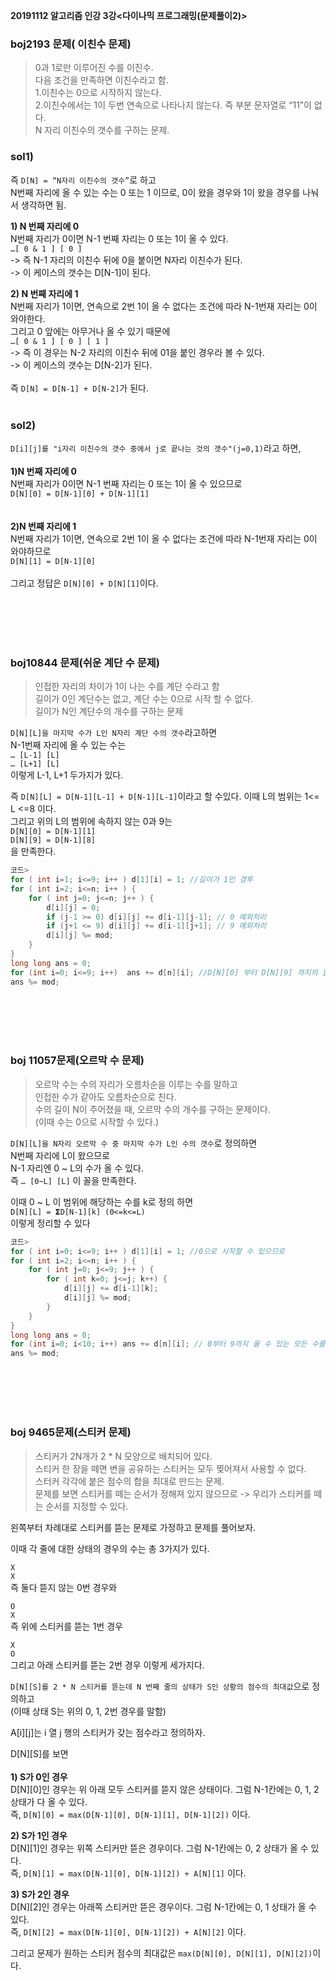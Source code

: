 **20191112 알고리즘 인강 3강<다이나믹 프로그래밍(문제풀이2)>**

### boj2193 문제( 이친수 문제)
> 0과 1로만 이루어진 수를 이진수.<br/>
다음 조건을 만족하면 이친수라고 함.<br/>
1.이친수는 0으로 시작하지 않는다.<br/>
2.이친수에서는 1이 두번 연속으로 나타나지 않는다. 즉 부분 문자열로 “11”이 없다.<br/>
N 자리 이친수의 갯수를 구하는 문제.<br/>

### sol1)<br/>
즉 `D[N] = “N자리 이친수의 갯수”`로 하고 <br/>
N번째 자리에 올 수 있는 수는 0 또는 1 이므로, 0이 왔을 경우와 1이 왔을 경우를 나눠서 생각하면 됨.<br/>

**1) N 번째 자리에 0**<br/>
N번째 자리가 0이면 N-1 번째 자리는 0 또는 1이 올 수 있다.<br/>
`…[ 0 & 1 ] [ 0 ]` <br/>
-> 즉 N-1 자리의 이친수 뒤에 0을 붙이면 N자리 이친수가 된다.<br/>
-> 이 케이스의 갯수는 D[N-1]이 된다.<br/>

**2) N 번째 자리에 1**<br/>
N번째 자리가 1이면, 연속으로 2번 1이 올 수 없다는 조건에 따라 N-1번재 자리는 0이 와야한다.<br/>
그리고 0 앞에는 아무거나 올 수 있기 때문에<br/>
`…[ 0 & 1 ] [ 0 ] [ 1 ]`<br/>
-> 즉 이 경우는 N-2 자리의 이친수 뒤에 01을 붙인 경우라 볼 수 있다.<br/>
-> 이 케이스의 갯수는 D[N-2]가 된다.<br/>
<br/>
즉 `D[N] = D[N-1] + D[N-2]`가 된다.<br/>
<br/>


### sol2)<br/>
`D[i][j]를 "i자리 이친수의 갯수 중에서 j로 끝나는 것의 갯수"(j=0,1)`라고 하면,<br/>
<br/>
**1)N 번째 자리에 0**<br/>
N번째 자리가 0이면 N-1 번째 자리는 0 또는 1이 올 수 있으므로 <br/>
`D[N][0] = D[N-1][0] + D[N-1][1]`<br/>
<br/>
<br/>
**2)N 번째 자리에 1**<br/>
N번째 자리가 1이면, 연속으로 2번 1이 올 수 없다는 조건에 따라 N-1번재 자리는 0이 와야하므로<br/>
`D[N][1] = D[N-1][0]`<br/>
<br/>
그리고 정답은 `D[N][0] + D[N][1]`이다.<br/>




<br/>
<br/>
<br/>
<br/>




### boj10844 문제(쉬운 계단 수 문제)
> 인접한 자리의 차이가 1이 나는 수를 계단 수라고 함<br/>
길이가 0인 계단수는 없고, 계단 수는 0으로 시작 할 수 없다.<br/>
길이가 N인 계단수의 개수를 구하는 문제<br/>

`D[N][L]을 마지막 수가 L인 N자리 계단 수의 갯수`라고하면<br/>
N-1번째 자리에 올 수 있는 수는<br/>
`… [L-1] [L]`<br/>
`… [L+1] [L]`<br/>
이렇게 L-1, L+1 두가지가 있다.<br/>

즉 `D[N][L] = D[N-1][L-1] + D[N-1][L-1]`이라고 할 수있다. 이때 L의 범위는 1<= L <=8 이다.<br/>
그리고 위의 L의 범위에 속하지 않는 0과 9는<br/>
`D[N][0] = D[N-1][1]` <br/>
`D[N][9] = D[N-1][8]`<br/>
을 만족한다.<br/>

```c
코드>
for ( int i=1; i<=9; i++ ) d[1][i] = 1; //길이가 1인 경투
for ( int i=2; i<=n; i++ ) {
    for ( int j=0; j<=n; j++ ) {
        d[i][j] = 0;
        if (j-1 >= 0) d[i][j] += d[i-1][j-1]; // 0 예외처리
        if (j+1 <= 9) d[i][j] += d[i-1][j+1]; // 9 예외처리
        d[i][j] %= mod;
    }
}
long long ans = 0;
for (int i=0; i<=9; i++)  ans += d[n][i]; //D[N][0] 부터 D[N][9] 까지의 합이 원하는 결과이므로
ans %= mod;
```

<br/>
<br/>
<br/>
<br/>

### boj 11057문제(오르막 수 문제)
> 오르막 수는 수의 자리가 오름차순을 이루는 수를 말하고<br/>
인접한 수가 같아도 오름차순으로 친다.<br/>
수의 길이 N이 주어졌을 때, 오르막 수의 개수를 구하는 문제이다.<br/>
(이때 수는 0으로 시작할 수 있다.)<br/>

`D[N][L]을 N자리 오르막 수 중 마지막 수가 L인 수의 갯수`로 정의하면<br/>
N번째 자리에 L이 왔으므로<br/>
N-1 자리엔 0 ~ L의 수가 올 수 있다.<br/>
즉 `… [0~L] [L]` 이 꼴을 만족한다.<br/>

이때 0 ~ L 이 범위에 해당하는 수를 k로 정의 하면<br/>
`D[N][L] = 𝝨D[N-1][k] (0<=k<=L)`<br/>
이렇게 정리할 수 있다<br/>

```c
코드>
for ( int i=0; i<=9; i++ ) d[1][i] = 1; //0으로 시작할 수 있으므로
for ( int i=2; i<=n; i++ ) {
    for ( int j=0; j<=9; j++ ) {
        for ( int k=0; j<=j; k++) {
            d[i][j] += d[i-1][k];
            d[i][j] %= mod;
        }
    }
}
long long ans = 0;
for (int i=0; i<10; i++) ans += d[n][i]; // 0부터 9까지 올 수 있는 모든 수를 더함
ans %= mod;
```


<br/>
<br/>
<br/>
<br/>

### boj 9465문제(스티커 문제)
> 스티커가 2N개가 2 * N 모양으로 배치되어 있다.<br/>
스티커 한 장을 떼면 변을 공유하는 스티커는 모두 찢어져서 사용할 수 없다.<br/>
스터커 각각에 붙은 점수의 합을 최대로 만드는 문제.<br/>
문제를 보면 스티커를 떼는 순서가 정해져 있지 않으므로 -> 우리가 스티커를 떼는 순서를 지정할 수 있다.<br/>

왼쪽부터 차례대로 스티커를 뜯는 문제로 가정하고 문제를 풀어보자.<br/>

이때 각 줄에 대한 상태의 경우의 수는 총 3가지가 있다.<br/>

`X`<br/>
`X`<br/>
즉 둘다 뜯지 않는 0번 경우와<br/>

`O`<br/>
`X`<br/>
즉 위에 스티커를 뜯는 1번 경우<br/>

`X`<br/>
`O`<br/>
그리고 아래 스티커를 뜯는 2번 경우 이렇게 세가지다.<br/>

`D[N][S]를 2 * N 스티커를 뜯는데 N 번째 줄의 상태가 S인 상황의 점수의 최대값`으로 정의하고<br/>
(이때 상태 S는 위의 0, 1, 2번 경우를 말함)<br/>

A[i][j]는 i 열 j 행의 스티커가 갖는 점수라고 정의하자.<br/>

D[N][S]를 보면<br/><br/>
**1) S가 0인 경우**<br/>
D[N][0]인 경우는 위 아래 모두 스티커를 뜯지 않은 상태이다. 그럼 N-1칸에는 0, 1, 2 상태가 다 올 수 있다.<br/>
즉, `D[N][0] = max(D[N-1][0], D[N-1][1], D[N-1][2])` 이다.<br/>

**2) S가 1인 경우**<br/>
D[N][1]인 경우는 위쪽 스티커만 뜯은 경우이다. 그럼 N-1칸에는 0, 2 상태가 올 수 있다.<br/>
즉, `D[N][1] = max(D[N-1][0], D[N-1][2]) + A[N][1]` 이다.<br/>

**3) S가 2인 경우**<br/>
D[N][2]인 경우는 아래쪽 스티커만 뜯은 경우이다. 그럼 N-1칸에는 0, 1 상태가 올 수 있다.<br/>
즉, `D[N][2] = max(D[N-1][0], D[N-1][2]) + A[N][2]` 이다.<br/>

그리고 문제가 원하는 스티커 점수의 최대값은 `max(D[N][0], D[N][1], D[N][2])`이다.<br/>


<br/>
<br/>
<br/>
<br/>